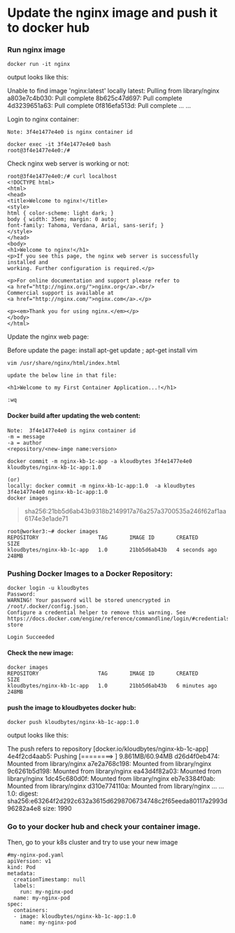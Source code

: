 # Update the nginx image and push it to docker hub

### Run nginx image
```
docker run -it nginx
```
output looks like this: 

Unable to find image 'nginx:latest' locally
latest: Pulling from library/nginx
a803e7c4b030: Pull complete
8b625c47d697: Pull complete
4d3239651a63: Pull complete
0f816efa513d: Pull complete
...
...

Login to nginx container:

```
Note: 3f4e1477e4e0 is nginx container id

docker exec -it 3f4e1477e4e0 bash
root@3f4e1477e4e0:/#
```
Check nginx web server is working or not:

```
root@3f4e1477e4e0:/# curl localhost
<!DOCTYPE html>
<html>
<head>
<title>Welcome to nginx!</title>
<style>
html { color-scheme: light dark; }
body { width: 35em; margin: 0 auto;
font-family: Tahoma, Verdana, Arial, sans-serif; }
</style>
</head>
<body>
<h1>Welcome to nginx!</h1>
<p>If you see this page, the nginx web server is successfully installed and
working. Further configuration is required.</p>

<p>For online documentation and support please refer to
<a href="http://nginx.org/">nginx.org</a>.<br/>
Commercial support is available at
<a href="http://nginx.com/">nginx.com</a>.</p>

<p><em>Thank you for using nginx.</em></p>
</body>
</html>

```

Update the nginx web page:

Before update the page: install apt-get update ; apt-get install vim

```
vim /usr/share/nginx/html/index.html

update the below line in that file:

<h1>Welcome to my First Container Application...!</h1>

:wq

```
#### Docker build after updating the web content: 

```
Note:  3f4e1477e4e0 is nginx container id
-m = message
-a = author
<repository/<new-imge name:version>

docker commit -m nginx-kb-1c-app -a kloudbytes 3f4e1477e4e0 kloudbytes/nginx-kb-1c-app:1.0

(or)
locally: docker commit -m nginx-kb-1c-app:1.0  -a kloudbytes 3f4e1477e4e0 nginx-kb-1c-app:1.0
docker images
```
> sha256:21bb5d6ab43b9318b2149917a76a257a3700535a246f62af1aa6174e3e1ade71

```
root@worker3:~# docker images
REPOSITORY                   TAG       IMAGE ID       CREATED         SIZE
kloudbytes/nginx-kb-1c-app   1.0       21bb5d6ab43b   4 seconds ago   248MB
```

### Pushing Docker Images to a Docker Repository:

```
docker login -u kloudbytes
Password:
WARNING! Your password will be stored unencrypted in /root/.docker/config.json.
Configure a credential helper to remove this warning. See
https://docs.docker.com/engine/reference/commandline/login/#credentials-store

Login Succeeded

```
#### Check the new image:

```
docker images
REPOSITORY                   TAG       IMAGE ID       CREATED         SIZE
kloudbytes/nginx-kb-1c-app   1.0       21bb5d6ab43b   6 minutes ago   248MB

```

#### push the image to kloudbyetes docker hub:
```
docker push kloudbytes/nginx-kb-1c-app:1.0

```

output looks like this:

The push refers to repository [docker.io/kloudbytes/nginx-kb-1c-app]
4e4f2cd4aab5: Pushing [========>                                          ]  9.861MB/60.94MB
d26d4f0eb474: Mounted from library/nginx
a7e2a768c198: Mounted from library/nginx
9c6261b5d198: Mounted from library/nginx
ea43d4f82a03: Mounted from library/nginx
1dc45c680d0f: Mounted from library/nginx
eb7e3384f0ab: Mounted from library/nginx
d310e774110a: Mounted from library/nginx
...
...
1.0: digest: sha256:e63264f2d292c632a3615d6298706734748c2f65eeda80117a2993d96282a4e8 size: 1990

### Go to your docker hub and check your container image.

Then, go to your k8s cluster and try to use your new image

```
#my-nginx-pod.yaml
apiVersion: v1
kind: Pod
metadata:
  creationTimestamp: null
  labels:
    run: my-nginx-pod
  name: my-nginx-pod
spec:
  containers:
  - image: kloudbytes/nginx-kb-1c-app:1.0
    name: my-nginx-pod
  ```






